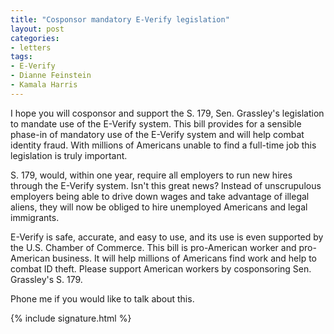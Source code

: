 ```yaml
---
title: "Cosponsor mandatory E-Verify legislation"
layout: post
categories:
- letters
tags:
- E-Verify
- Dianne Feinstein
- Kamala Harris
---
```


I hope you will cosponsor and support the S. 179, Sen. Grassley's legislation to mandate use of the E-Verify system. This bill provides for a sensible phase-in of mandatory use of the E-Verify system and will help combat identity fraud. With millions of Americans unable to find a full-time job this legislation is truly important.

S. 179, would, within one year, require all employers to run new hires through the E-Verify system. Isn't this great news? Instead of unscrupulous employers being able to drive down wages and take advantage of illegal aliens, they will now be obliged to hire unemployed Americans and legal immigrants.

E-Verify is safe, accurate, and easy to use, and its use is even supported by the U.S. Chamber of Commerce. This bill is pro-American worker and pro-American business. It will help millions of Americans find work and help to combat ID theft. Please support American workers by cosponsoring Sen. Grassley's S. 179.

Phone me if you would like to talk about this.

{% include signature.html %}
